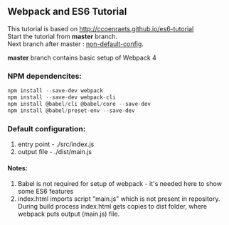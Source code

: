 ## Webpack and ES6 Tutorial
This tutorial is based on http://ccoenraets.github.io/es6-tutorial  
Start the tutorial from **master** branch.  
Next branch after master : [non-default-config](https://github.com/iTechJ/webpack/tree/non-default-config). 

**master** branch contains basic setup of Webpack 4

### NPM dependencites:
```javascript
npm install --save-dev webpack
npm install --save-dev webpack-cli
npm install @babel/cli @babel/core --save-dev
npm install @babel/preset-env --save-dev
```

### Default configuration:
1) entry point - ./src/index.js
2) output file - ./dist/main.js

#### Notes:
1) Babel is not required for setup of webpack - it's needed here to show some ES6 features
2) index.html imports script "main.js" which is not present in repository. During build process index.html gets copies to dist folder, where webpack puts output (main.js) file.